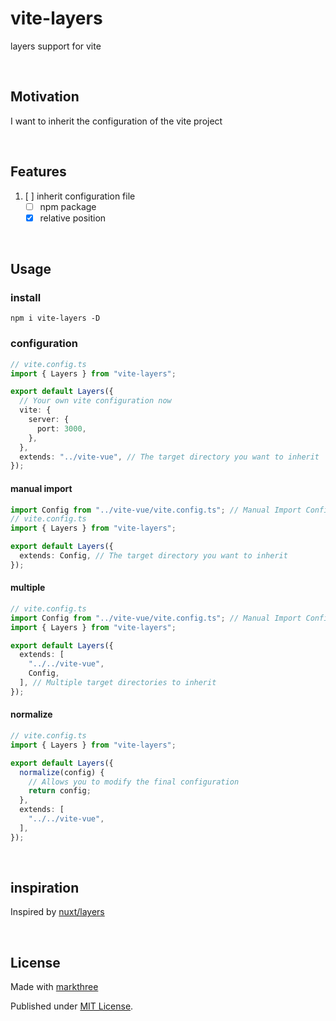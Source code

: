 # vite-layers

layers support for vite

<br />

## Motivation

I want to inherit the configuration of the vite project

<br />

## Features

1. [ ] inherit configuration file
   - [ ] npm package
   - [x] relative position

<br />

## Usage

### install

```shell
npm i vite-layers -D
```

### configuration

```ts
// vite.config.ts
import { Layers } from "vite-layers";

export default Layers({
  // Your own vite configuration now
  vite: {
    server: {
      port: 3000,
    },
  },
  extends: "../vite-vue", // The target directory you want to inherit
});
```

#### manual import

```ts
import Config from "../vite-vue/vite.config.ts"; // Manual Import Config
// vite.config.ts
import { Layers } from "vite-layers";

export default Layers({
  extends: Config, // The target directory you want to inherit
});
```

#### multiple

```ts
// vite.config.ts
import Config from "../vite-vue/vite.config.ts"; // Manual Import Config
import { Layers } from "vite-layers";

export default Layers({
  extends: [
    "../../vite-vue",
    Config,
  ], // Multiple target directories to inherit
});
```

#### normalize

```ts
// vite.config.ts
import { Layers } from "vite-layers";

export default Layers({
  normalize(config) {
    // Allows you to modify the final configuration
    return config;
  },
  extends: [
    "../../vite-vue",
  ],
});
```

<br />

## inspiration

Inspired by [nuxt/layers](https://nuxt.com/docs/getting-started/layers)

<br />

## License

Made with [markthree](https://github.com/markthree)

Published under [MIT License](./LICENSE).
